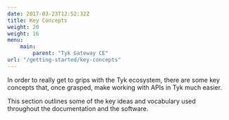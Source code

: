 ```yaml
---
date: 2017-03-23T12:52:32Z
title: Key Concepts
weight: 20
weight: 16
menu:
    main:
        parent: "Tyk Gateway CE"
url: "/getting-started/key-concepts"
---
```


In order to really get to grips with the Tyk ecosystem, there are some key concepts that, once grasped, make working with APIs in Tyk much easier.

This section outlines some of the key ideas and vocabulary used throughout the documentation and the software.

